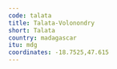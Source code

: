 ```yaml
---
code: talata
title: Talata-Volonondry
short: Talata
country: madagascar
itu: mdg
coordinates: -18.7525,47.615
---
```


